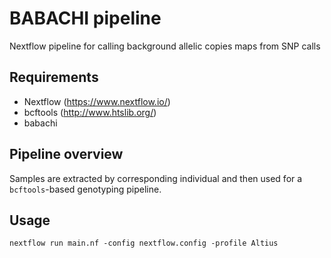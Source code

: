 # BABACHI pipeline

Nextflow pipeline for calling background allelic copies maps from SNP calls

## Requirements
- Nextflow (https://www.nextflow.io/)
- bcftools (http://www.htslib.org/)
- babachi 

## Pipeline overview

Samples are extracted by corresponding individual and then used for a ``bcftools``-based genotyping pipeline.

## Usage
```
nextflow run main.nf -config nextflow.config -profile Altius
```